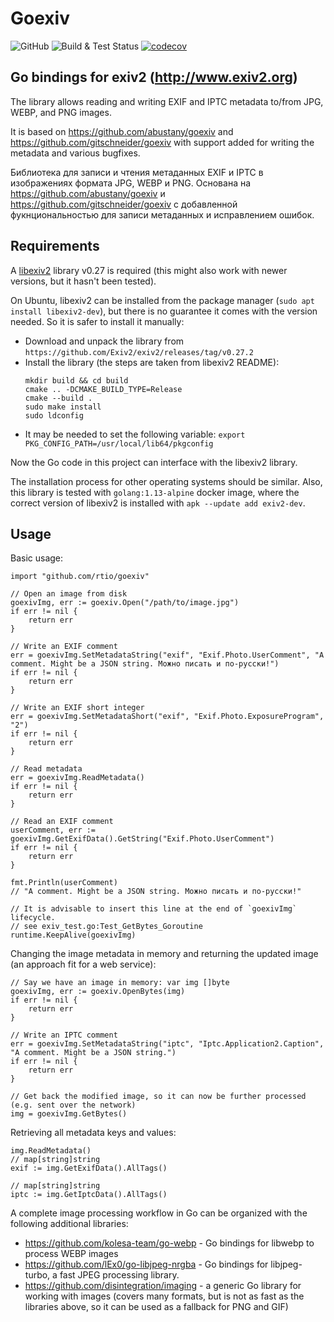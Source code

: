 # Goexiv

![GitHub](https://img.shields.io/github/license/rtio/goexiv)
![Build & Test Status](https://github.com/rtio/goexiv/actions/workflows/go.yml/badge.svg)
[![codecov](https://codecov.io/gh/rtio/goexiv/branch/master/graph/badge.svg?token=GG70LUCXAD)](https://codecov.io/gh/rtio/goexiv)

## Go bindings for exiv2 (http://www.exiv2.org)

The library allows reading and writing EXIF and IPTC metadata to/from JPG, WEBP, and PNG images.

It is based on https://github.com/abustany/goexiv and https://github.com/gitschneider/goexiv with support added for writing the metadata and various bugfixes.

Библиотека для записи и чтения метаданных EXIF и IPTC в изображениях формата JPG, WEBP и PNG.
Основана на https://github.com/abustany/goexiv и https://github.com/gitschneider/goexiv с добавленной фукнциональностью для записи метаданных и исправлением ошибок.

## Requirements

A [libexiv2](http://www.exiv2.org) library v0.27 is required (this might also work with newer versions, but it hasn't been tested).

On Ubuntu, libexiv2 can be installed from the package manager (`sudo apt install libexiv2-dev`), but there is no guarantee it comes with the version needed.
So it is safer to install it manually:

* Download and unpack the library from `https://github.com/Exiv2/exiv2/releases/tag/v0.27.2`
* Install the library (the steps are taken from libexiv2 README):
    ```
    mkdir build && cd build
    cmake .. -DCMAKE_BUILD_TYPE=Release
    cmake --build .
    sudo make install
    sudo ldconfig
    ```
* It may be needed to set the following variable: `export PKG_CONFIG_PATH=/usr/local/lib64/pkgconfig`

Now the Go code in this project can interface with the libexiv2 library.

The installation process for other operating systems should be similar.
Also, this library is tested with `golang:1.13-alpine` docker image, where the correct version of libexiv2 is installed with `apk --update add exiv2-dev`.

## Usage

Basic usage:

```
import "github.com/rtio/goexiv"

// Open an image from disk
goexivImg, err := goexiv.Open("/path/to/image.jpg")
if err != nil {
    return err
}

// Write an EXIF comment
err = goexivImg.SetMetadataString("exif", "Exif.Photo.UserComment", "A comment. Might be a JSON string. Можно писать и по-русски!")
if err != nil {
    return err
}

// Write an EXIF short integer
err = goexivImg.SetMetadataShort("exif", "Exif.Photo.ExposureProgram", "2")
if err != nil {
    return err
}

// Read metadata
err = goexivImg.ReadMetadata()
if err != nil {
    return err
}

// Read an EXIF comment
userComment, err := goexivImg.GetExifData().GetString("Exif.Photo.UserComment")
if err != nil {
    return err
}

fmt.Println(userComment)
// "A comment. Might be a JSON string. Можно писать и по-русски!"

// It is advisable to insert this line at the end of `goexivImg` lifecycle.  
// see exiv_test.go:Test_GetBytes_Goroutine
runtime.KeepAlive(goexivImg)
```

Changing the image metadata in memory and returning the updated image (an approach fit for a web service):

```
// Say we have an image in memory: var img []byte
goexivImg, err := goexiv.OpenBytes(img)
if err != nil {
    return err
}

// Write an IPTC comment
err = goexivImg.SetMetadataString("iptc", "Iptc.Application2.Caption", "A comment. Might be a JSON string.")
if err != nil {
    return err
}

// Get back the modified image, so it can now be further processed (e.g. sent over the network)
img = goexivImg.GetBytes()
```

Retrieving all metadata keys and values:

```
img.ReadMetadata()
// map[string]string
exif := img.GetExifData().AllTags()

// map[string]string
iptc := img.GetIptcData().AllTags()
```

A complete image processing workflow in Go can be organized with the following additional libraries:

* https://github.com/kolesa-team/go-webp - Go bindings for libwebp to process WEBP images
* https://github.com/lEx0/go-libjpeg-nrgba - Go bindings for libjpeg-turbo, a fast JPEG processing library.
* https://github.com/disintegration/imaging - a generic Go library for working with images (covers many formats, but is not as fast as the libraries above, so it can be used as a fallback for PNG and GIF)
